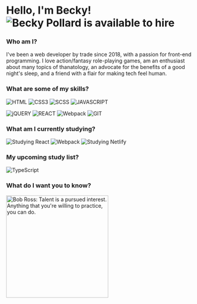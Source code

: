 # Hello, I'm Becky! ![Becky Pollard is available to hire](https://img.shields.io/static/v1?label=⭐️&message=CURRENTLY%20AVAILABLE%20FOR%20HIRE%20⭐️&labelColor=40c463&color=40c463)

### Who am I?
I've been a web developer by trade since 2018, with a passion for front-end programming. I love action/fantasy role-playing games, am an enthusiast about many topics of thanatology, an advocate for the benefits of a good night's sleep, and a friend with a flair for making tech feel human.

### What are some of my skills?
![HTML](https://img.shields.io/static/v1?logo=html5&logoColor=9BE9A8&label=&message=HTML5&labelColor=333&color=9BE9A8&style=for-the-badge)
![CSS3](https://img.shields.io/static/v1?logo=css3&logoColor=9BE9A8&label=&message=CSS3&labelColor=333&color=9BE9A8&style=for-the-badge)
![SCSS](https://img.shields.io/static/v1?logo=SASS&logoColor=9BE9A8&label=&message=SCSS&labelColor=333&color=9BE9A8&style=for-the-badge)
![JAVASCRIPT](https://img.shields.io/static/v1?logo=JAVASCRIPT&logoColor=9BE9A8&label=&message=JAVASCRIPT&labelColor=333&color=9BE9A8&style=for-the-badge)

![jQUERY](https://img.shields.io/static/v1?logo=jQUERY&logoColor=9BE9A8&label=&message=jQUERY&labelColor=333&color=9BE9A8&style=for-the-badge)
![REACT](https://img.shields.io/static/v1?logo=REACT&logoColor=9BE9A8&label=&message=REACT&labelColor=333&color=9BE9A8&style=for-the-badge)
![Webpack](https://img.shields.io/static/v1?logo=webpack&logoColor=9BE9A8&label=&message=WEBPACK&labelColor=333&color=9BE9A8&style=for-the-badge)
![GIT](https://img.shields.io/static/v1?logo=GIT&logoColor=9BE9A8&label=&message=GIT&labelColor=333&color=9BE9A8&style=for-the-badge)

### What am I currently studying?
![Studying React](https://img.shields.io/static/v1?logo=react&logoColor=40C463&label=&message=REACT&labelColor=333&color=40C463&style=for-the-badge)
![Webpack](https://img.shields.io/static/v1?logo=webpack&logoColor=40C463&label=&message=WEBPACK&labelColor=333&color=40C463&style=for-the-badge)
![Studying Netlify](https://img.shields.io/static/v1?logo=netlify&logoColor=40C463&label=&message=NETLIFY&labelColor=333&color=40C463&style=for-the-badge)

### My upcoming study list?
![TypeScript](https://img.shields.io/static/v1?logo=typescript&logoColor=9BE9A8&label=&message=TYPESCRIPT&labelColor=333&color=9BE9A8&style=for-the-badge)
 
### What do I want you to know?
<img src="https://media.giphy.com/media/B4OVvY3CVNN0Q/giphy.gif" alt="Bob Ross: Talent is a pursued interest. Anything that you're willing to practice, you can do." width="275px">
